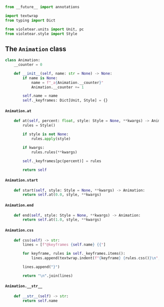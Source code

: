 

```python linenums="1"
from __future__ import annotations

import textwrap
from typing import Dict

from violetear.units import Unit, pc
from violetear.style import Style
```

## The `Animation` class

<a name="ref:Animation"></a>

```python linenums="9"
class Animation:
    __counter = 0

    def __init__(self, name: str = None) -> None:
        if name is None:
            name = f"_a{Animation.__counter}"
            Animation.__counter += 1

        self.name = name
        self._keyframes: Dict[Unit, Style] = {}
```

#### `Animation.at`



```python linenums="20"
    def at(self, percent: float, style: Style = None, **kwargs) -> Animation:
        rules = Style()

        if style is not None:
            rules.apply(style)

        if kwargs:
            rules.rules(**kwargs)

        self._keyframes[pc(percent)] = rules

        return self
```

#### `Animation.start`



```python linenums="33"
    def start(self, style: Style = None, **kwargs) -> Animation:
        return self.at(0.0, style, **kwargs)
```

#### `Animation.end`



```python linenums="36"
    def end(self, style: Style = None, **kwargs) -> Animation:
        return self.at(1.0, style, **kwargs)
```

#### `Animation.css`



```python linenums="39"
    def css(self) -> str:
        lines = [f"@keyframes {self.name} {{"]

        for keyframe, rules in self._keyframes.items():
            lines.append(textwrap.indent(f"{keyframe} {rules.css()}\n", " " * 4))

        lines.append("}")

        return "\n".join(lines)
```

#### `Animation.__str__`



```python linenums="49"
    def __str__(self) -> str:
        return self.name
```

